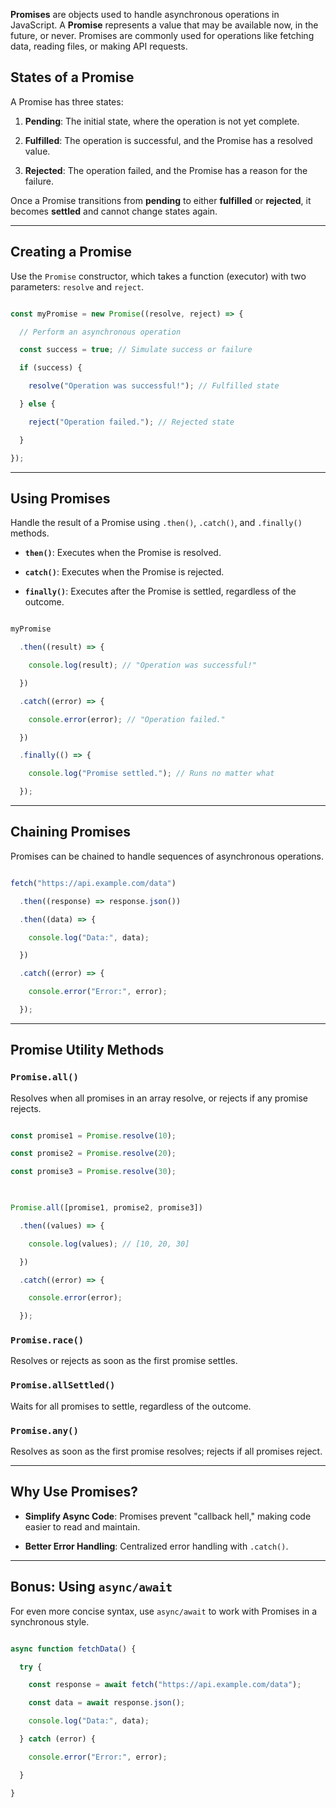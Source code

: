     

**Promises** are objects used to handle asynchronous operations in JavaScript. A **Promise** represents a value that may be available now, in the future, or never. Promises are commonly used for operations like fetching data, reading files, or making API requests.

  

## States of a Promise

A Promise has three states:

1. **Pending**: The initial state, where the operation is not yet complete.

2. **Fulfilled**: The operation is successful, and the Promise has a resolved value.

3. **Rejected**: The operation failed, and the Promise has a reason for the failure.

  

Once a Promise transitions from **pending** to either **fulfilled** or **rejected**, it becomes **settled** and cannot change states again.

  

---

  

## Creating a Promise

Use the `Promise` constructor, which takes a function (executor) with two parameters: `resolve` and `reject`.

  

```javascript

const myPromise = new Promise((resolve, reject) => {

  // Perform an asynchronous operation

  const success = true; // Simulate success or failure

  if (success) {

    resolve("Operation was successful!"); // Fulfilled state

  } else {

    reject("Operation failed."); // Rejected state

  }

});

```

  

---

  

## Using Promises

Handle the result of a Promise using `.then()`, `.catch()`, and `.finally()` methods.

  

- **`then()`**: Executes when the Promise is resolved.

- **`catch()`**: Executes when the Promise is rejected.

- **`finally()`**: Executes after the Promise is settled, regardless of the outcome.

  

```javascript

myPromise

  .then((result) => {

    console.log(result); // "Operation was successful!"

  })

  .catch((error) => {

    console.error(error); // "Operation failed."

  })

  .finally(() => {

    console.log("Promise settled."); // Runs no matter what

  });

```

  

---

  

## Chaining Promises

Promises can be chained to handle sequences of asynchronous operations.

  

```javascript

fetch("https://api.example.com/data")

  .then((response) => response.json())

  .then((data) => {

    console.log("Data:", data);

  })

  .catch((error) => {

    console.error("Error:", error);

  });

```

  

---

  

## Promise Utility Methods

  

### `Promise.all()`

Resolves when all promises in an array resolve, or rejects if any promise rejects.

  

```javascript

const promise1 = Promise.resolve(10);

const promise2 = Promise.resolve(20);

const promise3 = Promise.resolve(30);

  

Promise.all([promise1, promise2, promise3])

  .then((values) => {

    console.log(values); // [10, 20, 30]

  })

  .catch((error) => {

    console.error(error);

  });

```

  

### `Promise.race()`

Resolves or rejects as soon as the first promise settles.

  

### `Promise.allSettled()`

Waits for all promises to settle, regardless of the outcome.

  

### `Promise.any()`

Resolves as soon as the first promise resolves; rejects if all promises reject.

  

---

  

## Why Use Promises?

- **Simplify Async Code**: Promises prevent "callback hell," making code easier to read and maintain.

- **Better Error Handling**: Centralized error handling with `.catch()`.

  

---

  

## Bonus: Using `async/await`

For even more concise syntax, use `async/await` to work with Promises in a synchronous style.

```javascript

async function fetchData() {

  try {

    const response = await fetch("https://api.example.com/data");

    const data = await response.json();

    console.log("Data:", data);

  } catch (error) {

    console.error("Error:", error);

  }

}

```